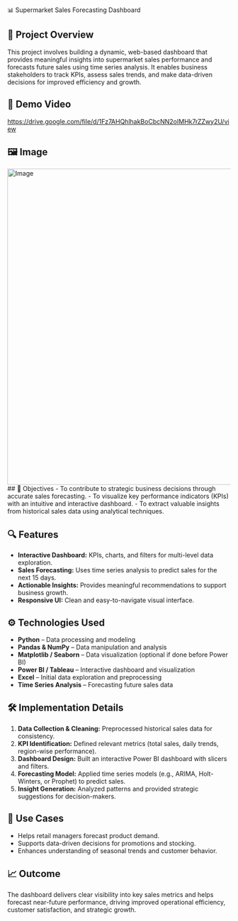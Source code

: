  📊 Supermarket Sales Forecasting Dashboard

## 📝 Project Overview
This project involves building a dynamic, web-based dashboard that provides meaningful insights into supermarket sales performance and forecasts future sales using time series analysis.
It enables business stakeholders to track KPIs, assess sales trends, and make data-driven decisions for improved efficiency and growth.

## 🎥 Demo Video
https://drive.google.com/file/d/1Fz7AHQhlhakBoCbcNN2oIMHk7rZZwy2U/view

## 🖼️ Image
<img width="1277" height="714" alt="Image" src="https://github.com/user-attachments/assets/c0995a8f-e73e-47d0-9de3-ed9cdb13cb5f" />
## 🎯 Objectives
- To contribute to strategic business decisions through accurate sales forecasting.
- To visualize key performance indicators (KPIs) with an intuitive and interactive dashboard.
- To extract valuable insights from historical sales data using analytical techniques.

## 🔍 Features
- **Interactive Dashboard:** KPIs, charts, and filters for multi-level data exploration.
- **Sales Forecasting:** Uses time series analysis to predict sales for the next 15 days.
- **Actionable Insights:** Provides meaningful recommendations to support business growth.
- **Responsive UI:** Clean and easy-to-navigate visual interface.

## ⚙️ Technologies Used
- **Python** – Data processing and modeling  
- **Pandas & NumPy** – Data manipulation and analysis  
- **Matplotlib / Seaborn** – Data visualization (optional if done before Power BI)  
- **Power BI / Tableau** – Interactive dashboard and visualization  
- **Excel** – Initial data exploration and preprocessing  
- **Time Series Analysis** – Forecasting future sales data  


## 🛠️ Implementation Details
1. **Data Collection & Cleaning:** Preprocessed historical sales data for consistency.
2. **KPI Identification:** Defined relevant metrics (total sales, daily trends, region-wise performance).
3. **Dashboard Design:** Built an interactive Power BI dashboard with slicers and filters.
4. **Forecasting Model:** Applied time series models (e.g., ARIMA, Holt-Winters, or Prophet) to predict sales.
5. **Insight Generation:** Analyzed patterns and provided strategic suggestions for decision-makers.


## 📌 Use Cases
- Helps retail managers forecast product demand.
- Supports data-driven decisions for promotions and stocking.
- Enhances understanding of seasonal trends and customer behavior.

## 📈 Outcome
The dashboard delivers clear visibility into key sales metrics and helps forecast near-future performance, driving improved operational efficiency, customer satisfaction, and strategic growth.

